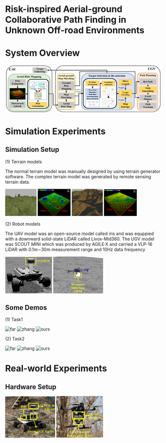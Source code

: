 # Risk-inspired Aerial-ground Collaborative Path Finding in Unknown Off-road Environments

# System Overview
![System Overview](https://github.com/inin-wrc/agcripf/blob/main/Images/system-framework.png)

# Simulation Experiments
## Simulation Setup
(1) Terrain models

The normal terrain model was manually designed by using terrain generator software. The complex terrain model was generated by remote sensing terrain data.
<p>
  <img src="Images/normal.png" alt="normal" width="20%" />
  <img src="Images/noram-cloud.png" alt="normal-cloud" width="21%" />
  <img src="Images/complex.png" alt="comlex" caption="far" width="20%" />
  <img src="Images/complex-cloud.png" alt="complex-cloud" width="21%" />
</p>

(2) Robot models

The UAV model was an open-source model called iris and was equppied with a downward solid-state LiDAR called Livox-Mid360. The UGV model was SCOUT MINI which was produced by AGILE·X and carried a VLP-16 LiDAR with 0.1m∼30m measurement range and 10Hz data frequency
<p>
  <img src="Images/ugv-model.png" alt="ugv-model" width="30%" />
  <img src="Images/uav-model.png" alt="uav-model" width="32%" />
</p>

## Some Demos
(1) Task1
<p>
  <img src="Gifs/FAR.gif" alt="far"  width="30%" />
  <img src="Gifs/Zhang.gif" alt="zhang" width="30%" />
  <img src="Gifs/ours.gif" alt="ours" width="30%" />
</p>
(2) Task2
<p>
  <img src="Gifs/FAR.gif" alt="far"  width="30%" />
  <img src="Gifs/Zhang.gif" alt="zhang" width="30%" />
  <img src="Gifs/ours.gif" alt="ours" width="30%" />
</p>



# Real-world Experiments
## Hardware Setup
<p>
  <img src="Images/ugv-real.png" alt="ugv" width="32%" />
  <img src="Images/uav-real.png" alt="uav" width="30%" />
</p>
